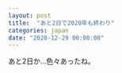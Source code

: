 ```yaml
---
layout: post
title:  "あと2日で2020年も終わり"
categories: japan
date: "2020-12-29 00:00:00"
---
```


あと2日か...色々あったね。
